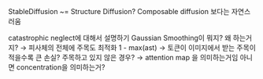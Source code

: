 StableDiffusion ~= Structure Diffusion?
Composable diffusion 보다는 자연스러움

 catastrophic neglect에 대해서 설명하기
Gaussian Smoothing이 뭐지? 왜 하는거지? → 피사체의 전체에 주목도 최적화
1 - max(ast) → 토큰이 이미지에서 받는 주목이 적을수록 큰 손실? 주목하고 있지 않은 경우? → attention map 을 의미하는거임 아니면 concentration을 의미하는거?